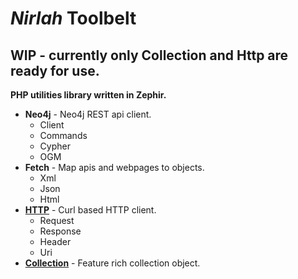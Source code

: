 _Nirlah_ Toolbelt
=================

## WIP - currently only Collection and Http are ready for use.

**PHP utilities library written in Zephir.**

- **Neo4j** - Neo4j REST api client.
  + Client
  + Commands
  + Cypher
  + OGM
- **Fetch** - Map apis and webpages to objects.
  + Xml
  + Json
  + Html
- [**HTTP**](https://github.com/Nirlah/Toolbelt/wiki/Http) - Curl based HTTP client.
  + Request
  + Response
  + Header
  + Uri
- [**Collection**](https://github.com/Nirlah/Toolbelt/wiki/Collection) - Feature rich collection object.
